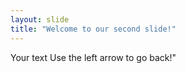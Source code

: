 ```yaml
---
layout: slide
title: "Welcome to our second slide!"
---
```

Your text
Use the left arrow to go back!"
